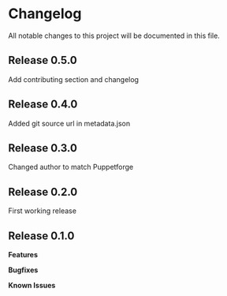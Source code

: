# Changelog

All notable changes to this project will be documented in this file.

## Release 0.5.0

Add contributing section and changelog

## Release 0.4.0

Added git source url in metadata.json

## Release 0.3.0

Changed author to match Puppetforge

## Release 0.2.0

First working release

## Release 0.1.0

**Features**

**Bugfixes**

**Known Issues**
